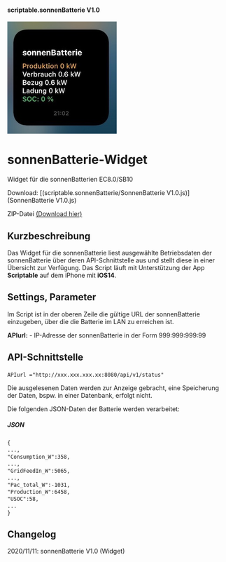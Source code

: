#### scriptable.sonnenBatterie V1.0
![sbWidget](sb1.jpeg)

# sonnenBatterie-Widget
Widget für die sonnenBatterien EC8.0/SB10

Download: [(scriptable.sonnenBatterie/SonnenBatterie V1.0.js)](SonnenBatterie V1.0.js)

ZIP-Datei [(Download hier)](/QuickAppCode/SB-Adapter01_V1.1.fqa.zip) 

## Kurzbeschreibung
Das Widget für die sonnenBatterie liest ausgewählte Betriebsdaten der sonnenBatterie über deren API-Schnittstelle aus und stellt diese in einer Übersicht zur Verfügung. Das Script läuft mit Unterstützung der App **Scriptable** auf dem iPhone mit **iOS14**.

## Settings, Parameter
Im Script ist in der oberen Zeile die gültige URL der sonnenBatterie einzugeben, über die die Batterie im LAN zu erreichen ist.

**APIurl:** - IP-Adresse der sonnenBatterie in der Form 999:999:999:99

## API-Schnittstelle

````APIurl ="http://xxx.xxx.xxx.xx:8080/api/v1/status"````

Die ausgelesenen Daten werden zur Anzeige gebracht, eine Speicherung der Daten, bspw. in einer Datenbank, erfolgt nicht.

Die folgenden JSON-Daten der Batterie werden verarbeitet:

##### JSON

````
{
...,
"Consumption_W":358,
...,
"GridFeedIn_W":5065,
...,
"Pac_total_W":-1031,
"Production_W":6458,
"USOC":58,
...
}
````
## Changelog

2020/11/11: sonnenBatterie V1.0 (Widget)
